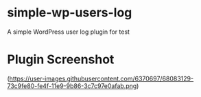 # simple-wp-users-log
A simple WordPress user log plugin for test

# Plugin Screenshot

(https://user-images.githubusercontent.com/6370697/68083129-73c9fe80-fe4f-11e9-9b86-3c7c97e0afab.png)
